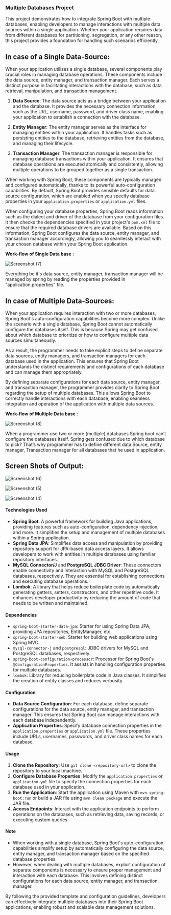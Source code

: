 ### Multiple Databases Project

This project demonstrates how to integrate Spring Boot with multiple databases, enabling developers to manage interactions with multiple data sources within a single application. Whether your application requires data from different databases for partitioning, segregation, or any other reason, this project provides a foundation for handling such scenarios efficiently.


## In case of a Single Data-Source:

When your application utilizes a single database, several components play crucial roles in managing database operations. These components include the data source, entity manager, and transaction manager. Each serves a distinct purpose in facilitating interactions with the database, such as data retrieval, manipulation, and transaction management.

1. **Data Source**: The data source acts as a bridge between your application and the database. It provides the necessary connection information, such as the URL, username, password, and driver class name, enabling your application to establish a connection with the database.

2. **Entity Manager**: The entity manager serves as the interface for managing entities within your application. It handles tasks such as persisting entities to the database, retrieving entities from the database, and managing their lifecycle.

3. **Transaction Manager**: The transaction manager is responsible for managing database transactions within your application. It ensures that database operations are executed atomically and consistently, allowing multiple operations to be grouped together as a single transaction.

When working with Spring Boot, these components are typically managed and configured automatically, thanks to its powerful auto-configuration capabilities. By default, Spring Boot provides sensible defaults for data source configuration, which are enabled when you specify database properties in your `application.properties` or `application.yml` files.

When configuring your database properties, Spring Boot reads information such as the dialect and driver of the database from your configuration files. It then checks the dependencies specified in your project's `pom.xml` file to ensure that the required database drivers are available. Based on this information, Spring Boot configures the data source, entity manager, and transaction manager accordingly, allowing you to seamlessly interact with your chosen database within your Spring Boot application.

 **Work-flow of Single Data base** :
 
![Screenshot (7)](https://github.com/Arup-Sarkar-24/Multiple_Dabases_SpringBoot/assets/121042475/67f950b3-5e24-477a-bbf4-e28a9c26bfa5)

Everything be it's data source, entity manager, transaction manager will be managed by spring by reading the properties provided in “application.properties” file.

## In case of Multiple Data-Sources:

When your application requires interaction with two or more databases, Spring Boot's auto-configuration capabilities become more complex. Unlike the scenario with a single database, Spring Boot cannot automatically configure the databases itself. This is because Spring may get confused about which database to prioritize or how to configure multiple data sources simultaneously.

As a result, the programmer needs to take explicit steps to define separate data sources, entity managers, and transaction managers for each database used in the application. This ensures that Spring Boot understands the distinct requirements and configurations of each database and can manage them appropriately.

By defining separate configurations for each data source, entity manager, and transaction manager, the programmer provides clarity to Spring Boot regarding the setup of multiple databases. This allows Spring Boot to correctly handle interactions with each database, enabling seamless integration and operation of the application with multiple data sources.

 **Work-flow of Multiple Data base** :

 ![Screenshot (8)](https://github.com/Arup-Sarkar-24/Multiple_Dabases_SpringBoot/assets/121042475/95d19857-dd00-44e0-b9d1-124e7301d2bb)

When a programmer use two or more (multiple) databases Spring boot can’t configure the databases itself. Spring gets confused due to which database to pick?
That’s why programmer has to define different data Source, entity manager, Transaction manager for all databases that he used in application.

## Screen Shots of Output:

![Screenshot (6)](https://github.com/Arup-Sarkar-24/Multiple_Dabases_SpringBoot/assets/121042475/800c99b7-0af3-4687-9b36-a06292f81141)

![Screenshot (5)](https://github.com/Arup-Sarkar-24/Multiple_Dabases_SpringBoot/assets/121042475/82d0c977-405b-4548-a959-24186a3d24a1)

![Screenshot (4)](https://github.com/Arup-Sarkar-24/Multiple_Dabases_SpringBoot/assets/121042475/0a2c2755-c407-43c7-8019-d9b98185c8ea)

#### Technologies Used

- **Spring Boot**: A powerful framework for building Java applications, providing features such as auto-configuration, dependency injection, and more. It simplifies the setup and management of multiple databases within a Spring application.
- **Spring Data JPA**: Simplifies data access and manipulation by providing repository support for JPA-based data access layers. It allows developers to work with entities in multiple databases using familiar repository interfaces.
- **MySQL Connector/J** and **PostgreSQL JDBC Driver**: These connectors enable connectivity and interaction with MySQL and PostgreSQL databases, respectively. They are essential for establishing connections and executing database operations.
- **Lombok**: A library that helps reduce boilerplate code by automatically generating getters, setters, constructors, and other repetitive code. It enhances developer productivity by reducing the amount of code that needs to be written and maintained.

#### Dependencies

- `spring-boot-starter-data-jpa`: Starter for using Spring Data JPA, providing JPA repositories, EntityManager, etc.
- `spring-boot-starter-web`: Starter for building web applications using Spring MVC.
- `mysql-connector-j` and `postgresql`: JDBC drivers for MySQL and PostgreSQL databases, respectively.
- `spring-boot-configuration-processor`: Processor for Spring Boot's `@ConfigurationProperties`. It assists in handling configuration properties for multiple databases.
- `lombok`: Library for reducing boilerplate code in Java classes. It simplifies the creation of entity classes and reduces verbosity.

#### Configuration

- **Data Source Configuration**: For each database, define separate configurations for the data source, entity manager, and transaction manager. This ensures that Spring Boot can manage interactions with each database independently.
- **Application Properties**: Specify database connection properties in the `application.properties` or `application.yml` file. These properties include URLs, usernames, passwords, and driver class names for each database.

#### Usage

1. **Clone the Repository**: Use `git clone <repository-url>` to clone the repository to your local machine.
2. **Configure Database Properties**: Modify the `application.properties` or `application.yml` file to specify the connection properties for each database used in your application.
3. **Run the Application**: Start the application using Maven with `mvn spring-boot:run` or build a JAR file using `mvn clean package` and execute the JAR file.
4. **Access Endpoints**: Interact with the application endpoints to perform operations on the databases, such as retrieving data, saving records, or executing custom queries.

#### Note

- When working with a single database, Spring Boot's auto-configuration capabilities simplify setup by automatically configuring the data source, entity manager, and transaction manager based on the specified database properties.
- However, when dealing with multiple databases, explicit configuration of separate components is necessary to ensure proper management and interaction with each database. This involves defining distinct configurations for each data source, entity manager, and transaction manager.

By following the provided template and configuration guidelines, developers can effectively integrate multiple databases into their Spring Boot applications, enabling robust and scalable data management solutions.
